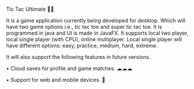 Tic Tac Ultimate 🐱‍🏍

It is a game application currently being developed for desktop. Which will have two game options i.e., tic tac toe and super tic tac toe. It is programmed in java and UI is made in JavaFX. It supports local two player, local single player (with CPU), online multiplayer. Local single player will have different options: easy, practice, medium, hard, extreme. 

It will also support the following features in future versions.

•	Cloud saves for profile and game matches.  ☁☁☁

•	Support for web and mobile devices. 📱
